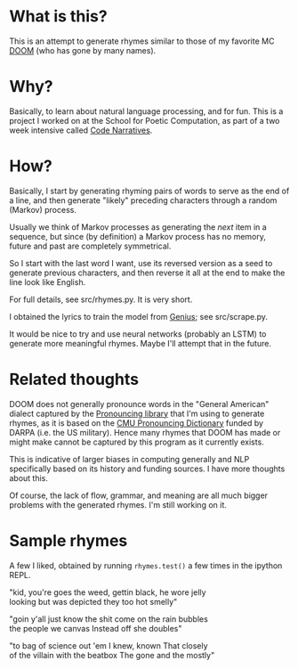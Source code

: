 # What is this?
This is an attempt to generate rhymes similar to those of my favorite MC
[DOOM](https://en.wikipedia.org/wiki/MF_Doom) (who has gone by many names).

# Why?
Basically, to learn about natural language processing, and for fun.
This is a project I worked on at the School for Poetic Computation,
as part of a two week intensive called [Code Narratives](http://sfpc.io/codenarratives/).

# How?
Basically, I start by generating rhyming pairs of words to serve as the end of a line,
and then generate "likely" preceding characters through a random (Markov) process.

Usually we think of Markov processes as generating the *next* item in a sequence, but
since (by definition) a Markov process has no memory, future and past are completely symmetrical.

So I start with the last word I want, use its reversed version as a seed to generate previous characters,
and then reverse it all at the end to make the line look like English.

For full details, see src/rhymes.py. It is very short.

I obtained the lyrics to train the model from [Genius](https://genius.com); see src/scrape.py.

It would be nice to try and use neural networks (probably an LSTM) to generate more meaningful rhymes.
Maybe I'll attempt that in the future.

# Related thoughts
DOOM does not generally pronounce words in the "General American" dialect
captured by the [Pronouncing library](https://pronouncing.readthedocs.io/en/latest/index.html)
that I'm using to generate rhymes, as it is based on the
[CMU Pronouncing Dictionary](http://www.speech.cs.cmu.edu/cgi-bin/cmudict)
funded by DARPA (i.e. the US military). Hence many rhymes that DOOM has made or
might make cannot be captured by this program as it currently exists.

This is indicative of larger biases in computing generally and NLP specifically
based on its history and funding sources. I have more thoughts about this.

Of course, the lack of flow, grammar, and meaning are all much
bigger problems with the generated rhymes. I'm still working on it.

# Sample rhymes
A few I liked, obtained by running `rhymes.test()` a few times in the ipython REPL.

"kid, you're goes the weed, gettin black, he wore jelly  
looking but was depicted they too hot smelly"

"goin y'all just know the shit come on the rain bubbles  
the people we canvas Instead off she doubles"

"to bag of science out 'em I knew, known That closely  
of the villain with the beatbox The gone and the mostly"
